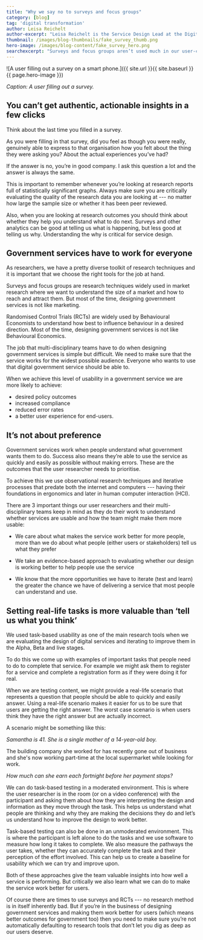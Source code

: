 ```yaml
---
title: "Why we say no to surveys and focus groups"
category: [blog]
tag: 'digital transformation'
author: Leisa Reichelt
author-excerpt: "Leisa Reichelt is the Service Design Lead at the Digital Transformation Agency."
thumbnail: /images/blog-thumbnails/fake_survey_thumb.png
hero-image: /images/blog-content/fake_survey_hero.png
searchexcerpt: "Surveys and focus groups aren’t used much in our user-centred design process. These are the reasons why."
---
```


![A user filling out a survey on a smart phone.]({{ site.url }}{{ site.baseurl }}{{ page.hero-image }})

*Caption: A user filling out a survey.*

## You can’t get authentic, actionable insights in a few clicks

Think about the last time you filled in a survey. 

As you were filling in that survey, did you feel as though you were really, genuinely able to express to that organisation how you felt about the thing they were asking you? About the actual experiences you’ve had? 

If the answer is no, you’re in good company. I ask this question a lot and the answer is always the same.

This is important to remember whenever you’re looking at research reports full of statistically significant graphs. Always make sure you are critically evaluating the quality of the research data you are looking at --- no matter how large the sample size or whether it has been peer reviewed. 

Also, when you are looking at research outcomes you should think about whether they help you understand what to do next. Surveys and other analytics can be good at telling us what is happening, but less good at telling us why. Understanding the why is critical for service design. 

## Government services have to work for everyone

As researchers, we have a pretty diverse toolkit of research techniques and it is important that we choose the right tools for the job at hand. 

Surveys and focus groups are research techniques widely used in market research where we want to understand the size of a market and how to reach and attract them. But most of the time, designing government services is not like marketing.
 
Randomised Control Trials (RCTs) are widely used by Behavioural Economists to understand how best to influence behaviour in a desired direction. Most of the time, designing government services is not like Behavioural Economics.

The job that multi-disciplinary teams have to do when designing government services is simple but difficult. We need to make sure that the service works for the widest possible audience. Everyone who wants to use that digital government service should be able to.

When we achieve this level of usability in a government service we are more likely to achieve:

- desired policy outcomes
- increased compliance 
- reduced error rates
- a better user experience for end-users. 

## It’s not about preference

Government services work when people understand what government wants them to do. Success also means they’re able to use the service as quickly and easily as possible without making errors. These are the outcomes that the user researcher needs to prioritise. 

To achieve this we use observational research techniques and iterative processes that predate both the internet and computers --- having their foundations in ergonomics and later in human computer interaction (HCI). 

There are 3 important things our user researchers and their multi-disciplinary teams keep in mind as they do their work to understand whether services are usable and how the team might make them more usable:

- We care about what makes the service work better for more people, more than we do about what people (either users or stakeholders) tell us what they prefer

- We take an evidence-based approach to evaluating whether our design is working better to help people use the service

- We know that the more opportunities we have to iterate (test and learn) the greater the chance we have of delivering a service that most people can understand and use.

## Setting real-life tasks is more valuable than ‘tell us what you think’

We used task-based usability as one of the main research tools when we are evaluating the design of digital services and iterating to improve them in the Alpha, Beta and live stages.

To do this we come up with  examples of important tasks that people need to do to complete that service. For example we might ask them to register for a service and complete a registration form as if they were doing it for real. 

When we are testing content, we might provide a real-life scenario that represents a question that people should be able to quickly and easily answer. Using a real-life scenario makes it easier for us to be sure that users are getting the right answer. The worst case scenario is when users think they have the right answer but are actually incorrect.

A scenario might be something like this:

*Samantha is 41. She is a single mother of a 14-year-old boy.* 

The building company she worked for has recently gone out of business and she's now working part-time at the local supermarket while looking for work.

*How much can she earn each fortnight before her payment stops?*

We can do task-based testing in a moderated environment. This is where the user researcher is in the room (or on a video conference) with the participant and asking them about how they are interpreting the design and information as they move through the task. This helps us understand what people are thinking and why they are making the decisions they do and let’s us understand how to improve the design to work better.

Task-based testing can also be done in an unmoderated environment. This is where the participant is left alone to do the tasks and we use software to measure how long it takes to complete. We also measure the pathways the user takes, whether they can accurately complete the task and their perception of the effort involved. This can help us to create a baseline for usability which we can try and improve upon.

Both of these approaches give the team valuable insights into how well a service is performing. But critically we also learn what we can do to make the service work better for users.

Of course there are times to use surveys and RCTs --- no research method is in itself inherently bad. But if you’re in the business of designing government services and making them work better for users (which means better outcomes for government too) then you need to make sure you’re not automatically defaulting to research tools that don’t let you dig as deep as our users deserve.
